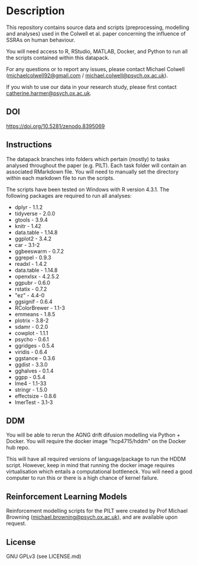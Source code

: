 # Description

This repository contains source data and scripts (preprocessing, modelling and analyses) used in the Colwell et al. paper concerning the influence of SSRAs on human behaviour.

You will need access to R, RStudio, MATLAB, Docker, and Python to run all the scripts contained within this datapack. 

For any questions or to report any issues, please contact Michael Colwell (michaelcolwell92@gmail.com / michael.colwell@psych.ox.ac.uk).

If you wish to use our data in your research study, please first contact catherine.harmer@psych.ox.ac.uk.

## DOI

https://doi.org/10.5281/zenodo.8395069

## Instructions

The datapack branches into folders which pertain (mostly) to tasks analysed throughout the paper (e.g. PILT). Each task folder will contain an associated RMarkdown file. You will need
to manually set the directory within each markdown file to run the scripts.

The scripts have been tested on Windows with R version 4.3.1. The following packages are required to run all analyses:

* dplyr - 1.1.2
* tidyverse - 2.0.0
* gtools - 3.9.4
* knitr - 1.42
* data.table - 1.14.8
* ggplot2 - 3.4.2
* car - 3.1-2
* ggbeeswarm - 0.7.2
* ggrepel - 0.9.3
* readxl - 1.4.2
* data.table - 1.14.8
* openxlsx - 4.2.5.2
* ggpubr - 0.6.0
* rstatix - 0.7.2
* "ez" - 4.4-0
* ggsignif - 0.6.4
* RColorBrewer - 1.1-3
* emmeans - 1.8.5
* plotrix - 3.8-2
* sdamr - 0.2.0
* cowplot - 1.1.1
* psycho - 0.6.1
* ggridges - 0.5.4
* viridis - 0.6.4
* ggstance - 0.3.6
* ggdist - 3.3.0
* gghalves - 0.1.4
* ggpp - 0.5.4
* lme4 - 1.1-33
* stringr - 1.5.0
* effectsize - 0.8.6
* lmerTest - 3.1-3

## DDM

You will be able to rerun the AGNG drift difusion modelling via Python + Docker. You will require the docker image "hcp4715/hddm" on the Docker hub repo.

This will have all required versions of language/package to run the HDDM script. However, keep in mind that running the docker image requires virtualisation which entails a computational bottleneck. You will
need a good computer to run this or there is a high chance of kernel failure. 

## Reinforcement Learning Models

Reinforcement modelling scripts for the PILT were created by Prof Michael Browning (michael.browning@psych.ox.ac.uk), and are available upon request. 

## License

GNU GPLv3 (see LICENSE.md)
